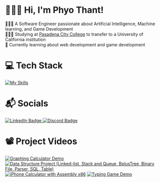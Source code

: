# 🙋🏻‍♂️ Hi, I'm Phyo Thant!
👨🏻‍💻 A Software Engineer passionate about Artificial Intelligence, Machine learning, and Game Development<br/>
👨🏻‍🎓 Studying at [Pasadena City College](https://en.wikipedia.org/wiki/Pasadena_City_College) to transfer to a University of California institution<br/>
💭 Currently learning about web development and game development<br/>

# 💻 Tech Stack
[![My Skills](https://skillicons.dev/icons?i=cpp,py,arduino,java,js,css,html)](https://skillicons.dev)

# 📬 Socials
<div id="badges">
  <a href= "https://www.linkedin.com/in/phyo-thant-ba0701253">
    <img src="https://img.shields.io/badge/LinkedIn-blue?style=for-the-badge&logo=linkedin&logoColor=white" alt="LinkedIn Badge"/>
  </a>
  <a href="https://discordid.netlify.app/?id=418373777873829890">
    <img src="https://img.shields.io/badge/Discord-blue?style=for-the-badge&logo=discord&logoColor=white" alt="Discord Badge"/>
  </a>
</div>

# 📽️ Project Videos
[![Graphing Calculator Demo](https://ytcards.demolab.com/?id=RbQpmkbzOAI&title=Graphing+Calculator+Demo&lang=en&timestamp=1683743855&background_color=%230d1117&title_color=%23ffffff&stats_color=%23dedede&max_title_lines=1&width=250&border_radius=5&duration=17 "Graphing Calculator Demo")](https://youtu.be/RbQpmkbzOAI)
[![Data Structure Project (Linked-list, Stack and Queue, BplusTree, Binary File, Parser, SQL, Table)](https://ytcards.demolab.com/?id=2pizsEKHbJU&title=Data+Structure+Project&lang=en&timestamp=1670831280&background_color=%230d1117&title_color=%23ffffff&stats_color=%23dedede&max_title_lines=1&width=250&border_radius=5&duration=105 "Data Structure Project (Linked-list, Stack and Queue, BplusTree, Binary File, Parser, SQL, Table)")](https://youtu.be/2pizsEKHbJU)
[![iPhone Calculator with Assembly x86](https://ytcards.demolab.com/?id=NC6vwg5ld2M&title=iPhone+Calculator+with+Assembly+x86&lang=en&timestamp=1683744394&background_color=%230d1117&title_color=%23ffffff&stats_color=%23dedede&max_title_lines=1&width=250&border_radius=5&duration=233 "iPhone Calculator with Assembly x86")](https://youtu.be/NC6vwg5ld2M)
[![Typing Game Demo](https://ytcards.demolab.com/?id=qofZkrQc83M&title=Typing+Game+Demo&lang=en&timestamp=1683744945&background_color=%230d1117&title_color=%23ffffff&stats_color=%23dedede&max_title_lines=1&width=250&border_radius=5&duration=61 "Typing Game Demo")](https://youtu.be/qofZkrQc83M)

